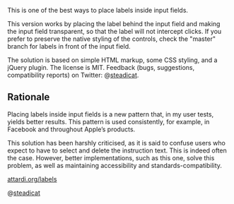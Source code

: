 This is one of the best ways to place labels inside input fields.

This version works by placing the label behind the input field and making the input field transparent, so that the label will not intercept clicks. If you prefer to preserve the native styling of the controls, check the "master" branch for labels in front of the input field.

The solution is based on simple HTML markup, some CSS styling, and a jQuery plugin. The license is MIT. Feedback (bugs, suggestions, compatibility reports) on Twitter: @[steadicat](http://twitter.com/steadicat).

## Rationale

Placing labels inside input fields is a new pattern that, in my user tests, yields better results. This pattern is used consistently, for example, in Facebook and throughout Apple’s products.

This solution has been harshly criticised, as it is said to confuse users who expect to have to select and delete the instruction text. This is indeed often the case. However, better implementations, such as this one, solve this problem, as well as maintaining accessibility and standards-compatibility.

[attardi.org/labels](http://attardi.org/labels)

@[steadicat](http://twitter.com/steadicat)